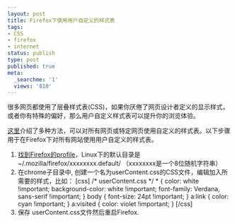 ```yaml
---
layout: post
title: Firefox下使用用户自定义的样式表
tags:
- CSS
- firefox
- internet
status: publish
type: post
published: true
meta:
  _searchme: '1'
  views: '810'
---
```

很多网页都使用了层叠样式表(CSS)，如果你厌倦了网页设计者定义的显示样式，或者你有特殊的偏好，那么用户自定义样式表可以提升你的浏览体验。

<a href="http://www.squarefree.com/userstyles/user-style-sheets.html" target="_blank">这里</a>介绍了多种方法，可以对所有网页或特定网页使用自定义的样式表。以下步骤用于在Firefox下对所有网站使用用户自定义的样式表。
<ol>
	<li><a href="http://www.mozilla.org/support/firefox/profile#locate" target="_blank">找到Firefox的profile</a>，Linux下的默认目录是 ~/.mozilla/firefox/xxxxxxxx.default/  （xxxxxxxx是一个8位随机字符串）</li>
	<li>在chrome子目录中, 创建一个名为userContent.css的CSS文件，编辑加入所需要的样式，比如：
[css]
/* userContent.css */
*       { color: white !important;
        background-color: white !important;
        font-family: Verdana, sans-serif !important; }
body    { font-size: 24pt !important; }
a:link  { color: cyan !important; }
a:visited { color: violet !important; }
[/css]</li>
	<li>保存 userContent.css文件然后重启Firefox.</li>
</ol>
